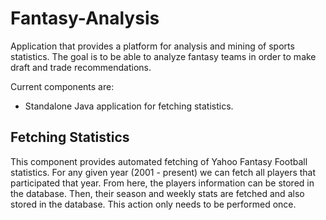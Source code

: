 Fantasy-Analysis
================

Application that provides a platform for analysis and mining of sports statistics.  The goal is to be able to analyze fantasy teams in order to make draft and trade recommendations.

Current components are:
- Standalone Java application for fetching statistics.


Fetching Statistics
-------------------
This component provides automated fetching of Yahoo Fantasy Football statistics.  For any given year (2001 - present) we can fetch all players that participated that year.  From here, the players information can be stored in the database.  Then, their season and weekly stats are fetched and also stored in the database.  This action only needs to be performed once.
